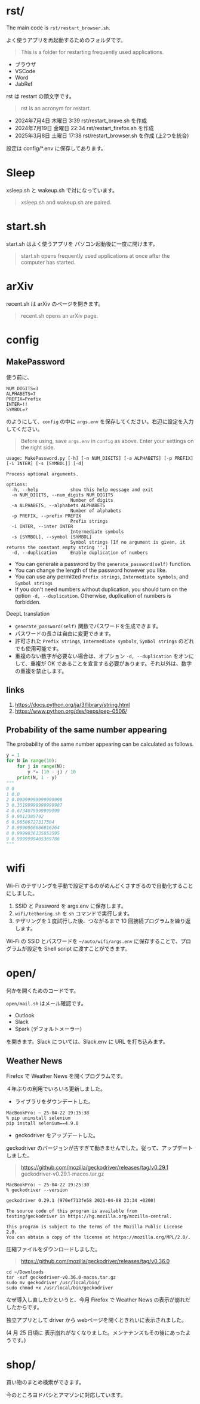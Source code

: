# rst/

The main code is `rst/restart_browser.sh`.  

よく使うアプリを再起動するためのフォルダです。  
> This is a folder for restarting frequently used applications.

* ブラウザ
* VSCode
* Word
* JabRef

rst は restart の頭文字です。  
> rst is an acronym for restart.

* 2024年7月4日 木曜日 3:39 rst/restart_brave.sh を作成
* 2024年7月19日 金曜日 22:34 rst/restart_firefox.sh を作成 
* 2025年3月8日 土曜日 17:38 rst/restart_browser.sh を作成 (上2つを統合)

設定は config/*.env に保存してあります。

# Sleep

xsleep.sh と wakeup.sh で対になっています。  
> xsleep.sh and wakeup.sh are paired.

# start.sh

start.sh はよく使うアプリを パソコン起動後に一度に開けます。  
> start.sh opens frequently used applications at once after the computer has started.


# arXiv

recent.sh は arXiv のページを開きます。  
> recent.sh opens an arXiv page.

# config

## MakePassword

使う前に、

```
NUM_DIGITS=3
ALPHABETS=7
PREFIX=Prefix
INTER=!!
SYMBOL=?
```

のようにして、`config` の中に `args.env` を保存してください。右辺に設定を入力してください。  
> Before using, save `args.env` in `config` as above. Enter your settings on the right side.

```
usage: MakePassword.py [-h] [-n NUM_DIGITS] [-a ALPHABETS] [-p PREFIX] [-i INTER] [-s [SYMBOL]] [-d]

Process optional arguments.

options:
  -h, --help            show this help message and exit
  -n NUM_DIGITS, --num_digits NUM_DIGITS
                        Number of digits
  -a ALPHABETS, --alphabets ALPHABETS
                        Number of alphabets
  -p PREFIX, --prefix PREFIX
                        Prefix strings
  -i INTER, --inter INTER
                        Intermediate symbols
  -s [SYMBOL], --symbol [SYMBOL]
                        Symbol strings [If no argument is given, it returns the constant empty string ''.]
  -d, --duplication     Enable duplication of numbers
```

* You can generate a password by the `generate_password(self)` function.
* You can change the length of the password however you like.
* You can use any permitted `Prefix strings`, `Intermediate symbols`, and `Symbol strings`
* If you don't need numbers without duplication, you should turn on the option `-d, --duplication`. Otherwise, duplication of numbers is forbidden.

DeepL translation

* `generate_password(self)` 関数でパスワードを生成できます。
* パスワードの長さは自由に変更できます。
* 許可された `Prefix strings`, `Intermediate symbols`, `Symbol strings` のどれでも使用可能です。
* 重複のない数字が必要ない場合は、オプション `-d, --duplication` をオンにして、重複が OK であることを宣言する必要があります。それ以外は、数字の重複を禁止します。

## links

1.  https://docs.python.org/ja/3/library/string.html
1.  https://www.python.org/dev/peps/pep-0506/

## Probability of the same number appearing

The probability of the same number appearing can be calculated as follows.

```python
y = 1
for N in range(10):
    for j in range(N):
        y *= (10 - j) / 10 
    print(N, 1 - y)
"""
0 0
1 0.0
2 0.09999999999999998
3 0.35199999999999987
4 0.6734079999999999
5 0.9012385792
6 0.98506727317504
7 0.9990968686816264
8 0.9999836135853595
9 0.9999999405369786
"""
```

# wifi

Wi-Fi のテザリングを手動で設定するのがめんどくさすぎるので自動化することにしました。

1. SSID と Password を args.env に保存します。
2. `wifi/tethering.sh` を `sh` コマンドで実行します。
3. テザリングを１度試行した後、つながるまで 10 回接続プログラムを繰り返します。

Wi-Fi の SSID とパスワードを `~/auto/wifi/args.env` に保存することで、プログラムが設定を Shell script に渡すことができます。

# open/

何かを開くためのコードです。

`open/mail.sh` はメール確認です。

* Outlook
* Slack
* Spark (デフォルトメーラー)

を開きます。Slack については、Slack.env に URL を打ち込みます。

## Weather News

Firefox で Weather News を開くプログラムです。

４年ぶりの利用でいろいろ更新しました。

* ライブラリをダウンデートした。

```
MacBookPro: ~ 25-04-22 19:15:38
% pip uninstall selenium
pip install selenium==4.9.0
```

* geckodriver をアップデートした。

geckodriver のバージョンが古すぎて動きませんでした。従って、アップデートしました。

> https://github.com/mozilla/geckodriver/releases/tag/v0.29.1
> geckodriver-v0.29.1-macos.tar.gz


```
MacBookPro: ~ 25-04-22 19:25:30
% geckodriver --version
```

```
geckodriver 0.29.1 (970ef713fe58 2021-04-08 23:34 +0200)

The source code of this program is available from
testing/geckodriver in https://hg.mozilla.org/mozilla-central.

This program is subject to the terms of the Mozilla Public License 2.0.
You can obtain a copy of the license at https://mozilla.org/MPL/2.0/.
```

圧縮ファイルをダウンロードしました。

> https://github.com/mozilla/geckodriver/releases/tag/v0.36.0

```
cd ~/Downloads
tar -xzf geckodriver-v0.36.0-macos.tar.gz
sudo mv geckodriver /usr/local/bin/
sudo chmod +x /usr/local/bin/geckodriver
```

なぜ導入し直したかというと、今月 Firefox で Weather News の表示が崩れだしたからです。

独立アプリとして driver から webページを開くときれいに表示されました。

(4 月 25 日頃に 表示崩れがなくなりました。メンテナンスもその後にあったようです。)

# shop/

買い物のまとめ検索ができます。

今のところヨドバシとアマゾンに対応しています。
